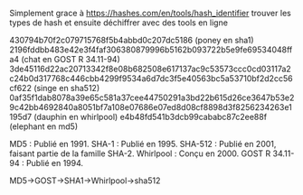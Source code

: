Simplement grace à https://hashes.com/en/tools/hash_identifier
trouver les types de hash et ensuite déchiffrer avec des tools en ligne


430794b70f2c079715768f5b4abbd0c207dc5186 (poney en sha1)
2196fddbb483e42e3f4faf306380879996b5162b093722b5e9fe69534048ffa4 (chat en GOST R 34.11-94)
3de45116d22ac20713342f8e08b682508e617137ac9c53573ccc0cd03117a2c24b0d317768c446cbb4299f9534a6d7dc3f5e40563bc5a53710bf2d2cc56cf622 (singe en sha512)
0af35f1dab8078a39e65c581a37cee44750291a3bd22b615d26ce3647b53e29c42bb4692840a8051bf7a108e07686e07ed8d08cf8898d3f8256234263e1195d7 (dauphin en whirlpool)
e4b48fd541b3dcb99cababc87c2ee88f  (elephant en md5)





MD5 : Publié en 1991.
SHA-1 : Publié en 1995.
SHA-512 : Publié en 2001, faisant partie de la famille SHA-2.
Whirlpool : Conçu en 2000.
GOST R 34.11-94 : Publié en 1994.

MD5->GOST->SHA1->Whirlpool->sha512